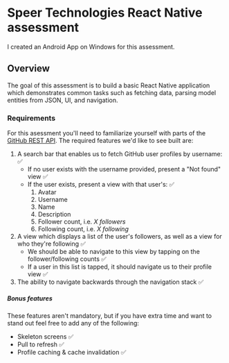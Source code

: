 # Speer Technologies React Native assessment
I created an Android App on Windows for this assessment.

## Overview

The goal of this assessment is to build a basic React Native application which demonstrates common tasks such as fetching data, parsing model entities from JSON, UI, and navigation.

### Requirements

For this asessment you'll need to familiarize yourself with parts of the [GitHub REST API](https://docs.github.com/en/rest). The required features we'd like to see built are:

1. A search bar that enables us to fetch GitHub user profiles by username: ✅
    - If no user exists with the username provided, present a "Not found" view ✅
    - If the user exists, present a view with that user's: ✅
        1. Avatar
        2. Username
        3. Name
        4. Description
        5. Follower count, i.e. *X followers*
        6. Following count, i.e. *X following*
2. A view which displays a list of the user's followers, as well as a view for who they're following ✅
    - We should be able to navigate to this view by tapping on the follower/following counts ✅
    - If a user in this list is tapped, it should navigate us to their profile view ✅
3. The ability to navigate backwards through the navigation stack ✅

##### Bonus features

These features aren't mandatory, but if you have extra time and want to stand out feel free to add any of the following:

- Skeleton screens ✅
- Pull to refresh ✅
- Profile caching & cache invalidation ✅
